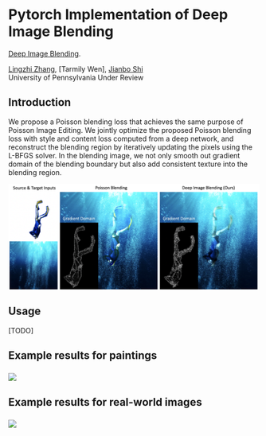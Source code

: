 



# Pytorch Implementation of Deep Image Blending

[Deep Image Blending](https://arxiv.org/pdf/1910.11495.pdf). 

[Lingzhi Zhang](https://owenzlz.github.io/), [Tarmily Wen], [Jianbo Shi](https://www.cis.upenn.edu/~jshi/)  
University of Pennsylvania
Under Review

 

## Introduction

We propose a Poisson blending loss that achieves the same purpose of Poisson Image Editing. We jointly optimize the proposed Poisson blending loss with style and content loss computed from a deep network, and reconstruct the blending region by iteratively updating the pixels using the L-BFGS solver. In the blending image, we not only smooth out gradient domain of the blending boundary but also add consistent texture into the blending region.

<img src='demo_imgs/first_demo.png' align="middle" width=540>

## Usage

[TODO]


## Example results for paintings

<img src='demo_imgs/painting_comparison.png' align="middle" width=720>


## Example results for real-world images

<img src='demo_imgs/real_comparison.png' align="middle" width=720>


